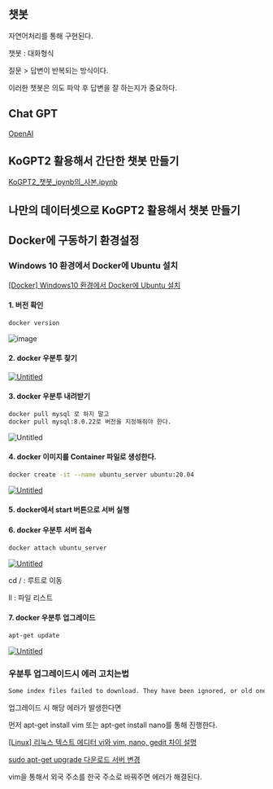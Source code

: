 ## 챗봇

자연어처리를 통해 구현된다.

챗봇 : 대화형식

질문 > 답변이 반복되는 방식이다.

이러한 챗봇은 의도 파악 후 답변을 잘 하는지가 중요하다.

## Chat GPT

[OpenAI](https://openai.com/)

## KoGPT2 활용해서 간단한 챗봇 만들기

[KoGPT2_챗봇_ipynb의_사본.ipynb](%E1%84%8E%E1%85%A2%E1%86%BA%E1%84%87%E1%85%A9%E1%86%BA%20672ee8d635e2461ba6c853f1aa21052e/KoGPT2_%25EC%25B1%2597%25EB%25B4%2587_ipynb%25EC%259D%2598_%25EC%2582%25AC%25EB%25B3%25B8.ipynb)

## 나만의 데이터셋으로 KoGPT2 활용해서 챗봇 만들기

## Docker에 구동하기 환경설정
### Windows 10 환경에서 Docker에 Ubuntu 설치

[[Docker] Windows10 환경에서 Docker에 Ubuntu 설치](https://hermeslog.tistory.com/498)

#### 1. 버전 확인
```bash
docker version
```
![image](https://user-images.githubusercontent.com/90374185/215736106-e9d5c4f5-e0be-4460-82b2-8d7af881134f.png)


#### 2. docker 우분투 찾기

[![Untitled](https://s3-us-west-2.amazonaws.com/secure.notion-static.com/e3a5ee84-fbbc-4067-a828-942756eff979/Untitled.png)](https://github.com/SKT-FlyAi/SKT-FLYAI-Archiving/blob/main/Week_07/Day1/img/Untitled%20(1).png?raw=true)

#### 3. docker 우분투 내려받기
    
```bash
docker pull mysql 로 하지 말고
docker pull mysql:8.0.22로 버전을 지정해줘야 한다.
```

![Untitled](https://s3-us-west-2.amazonaws.com/secure.notion-static.com/08536c1b-d4cb-44c5-afaf-d0ba31d7769e/Untitled.png)

#### 4. docker 이미지를 Container 파일로 생성한다.
```bash
docker create -it --name ubuntu_server ubuntu:20.04
```
[![Untitled](https://s3-us-west-2.amazonaws.com/secure.notion-static.com/0acc7834-4730-4fdb-af46-186076fd8617/Untitled.png)](https://github.com/SKT-FlyAi/SKT-FLYAI-Archiving/blob/main/Week_07/Day1/img/Untitled%20(2).png?raw=true)

#### 5. docker에서 start 버튼으로 서버 실행
#### 6. docker 우분투 서버 접속
```bash
docker attach ubuntu_server
```

[![Untitled](https://s3-us-west-2.amazonaws.com/secure.notion-static.com/de1fa53d-c83f-4153-b674-f6058dd9b6d6/Untitled.png)](https://github.com/SKT-FlyAi/SKT-FLYAI-Archiving/blob/main/Week_07/Day1/img/Untitled%20(3).png?raw=true)

cd / : 루트로 이동

ll : 파일 리스트

#### 7. docker 우분투 업그레이드
```bash
apt-get update
```

[![Untitled](https://s3-us-west-2.amazonaws.com/secure.notion-static.com/5f63d149-0380-4739-957b-2670eac0aa69/Untitled.png)](https://github.com/SKT-FlyAi/SKT-FLYAI-Archiving/blob/main/Week_07/Day1/img/Untitled%20(4).png?raw=true)

### 우분투 업그레이드시 에러 고치는법
```bash
Some index files failed to download. They have been ignored, or old ones used instead.
```
업그레이드 시 해당 에러가 발생한다면

먼저 apt-get install vim 또는 apt-get install nano를 통해 진행한다.

[[Linux] 리눅스 텍스트 에디터 vi와 vim, nano, gedit 차이 설명](https://blog.naver.com/PostView.naver?blogId=ycpiglet&logNo=222367301056)

[sudo apt-get upgrade 다운로드 서버 변경](https://wooriel.tistory.com/3)

vim을 통해서 외국 주소를 한국 주소로 바꿔주면 에러가 해결된다.

